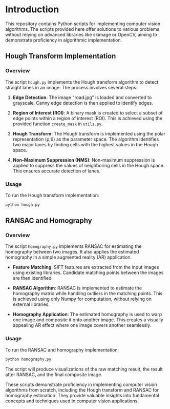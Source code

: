 # Introduction

This repository contains Python scripts for implementing computer vision algorithms. The scripts provided here offer solutions to various problems without relying on advanced libraries like skimage or OpenCV, aiming to demonstrate proficiency in algorithmic implementation.

## Hough Transform Implementation 

### Overview

The script `hough.py` implements the Hough transform algorithm to detect straight lanes in an image. The process involves several steps:

1. **Edge Detection**: The image "road.jpg" is loaded and converted to grayscale. Canny edge detection is then applied to identify edges.

2. **Region of Interest (ROI)**: A binary mask is created to select a subset of edge points within a region of interest (ROI). This is achieved using the provided function `create_mask` in `utils.py`.

3. **Hough Transform**: The Hough transform is implemented using the polar representation (ρ,θ) as the parameter space. The algorithm identifies two major lanes by finding cells with the highest values in the Hough space.

4. **Non-Maximum Suppression (NMS)**: Non-maximum suppression is applied to suppress the values of neighboring cells in the Hough space. This ensures accurate detection of lanes.

### Usage

To run the Hough transform implementation:

```bash
python hough.py
```

## RANSAC and Homography

### Overview

The script `homography.py` implements RANSAC for estimating the homography between two images. It also applies the estimated homography in a simple augmented reality (AR) application.

- **Feature Matching**: SIFT features are extracted from the input images using existing libraries. Candidate matching points between the images are then identified.

- **RANSAC Algorithm**: RANSAC is implemented to estimate the homography matrix while handling outliers in the matching points. This is achieved using only Numpy for computation, without relying on external libraries.

- **Homography Application**: The estimated homography is used to warp one image and composite it onto another image. This creates a visually appealing AR effect where one image covers another seamlessly.

### Usage

To run the RANSAC and homography implementation:

```bash
python homography.py
```

The script will produce visualizations of the raw matching result, the result after RANSAC, and the final composite image.


These scripts demonstrate proficiency in implementing computer vision algorithms from scratch, including the Hough transform and RANSAC for homography estimation. They provide valuable insights into fundamental concepts and techniques used in computer vision applications.

